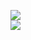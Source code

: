 [![](https://img.shields.io/badge/Made%20With-Github%20Spray-lightgrey.svg?style=for-the-badge&logo=github)](https://github.com/Annihil/github-spray#12214)  
[![](https://i.imgur.com/2DrTn0Z.gif)](https://github.com/Annihil/github-spray)